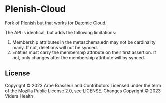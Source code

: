 # Plenish-Cloud

Fork of [Plenish](https://github.com/lambdaisland/plenish) but that works for Datomic Cloud.

The API is identical, but adds the following limitations:
1. Membership attributes in the metaschema.edn may not be cardinality many. If not, deletions will not be synced.
2. Entities must carry the membership attribute on their first assertion. If not, only changes after the membership attribute will by synced.

## License

Copyright &copy; 2023 Arne Brasseur and Contributors
Licensed under the term of the Mozilla Public License 2.0, see LICENSE.
Changes Copyright &copy; 2023 Videra Health